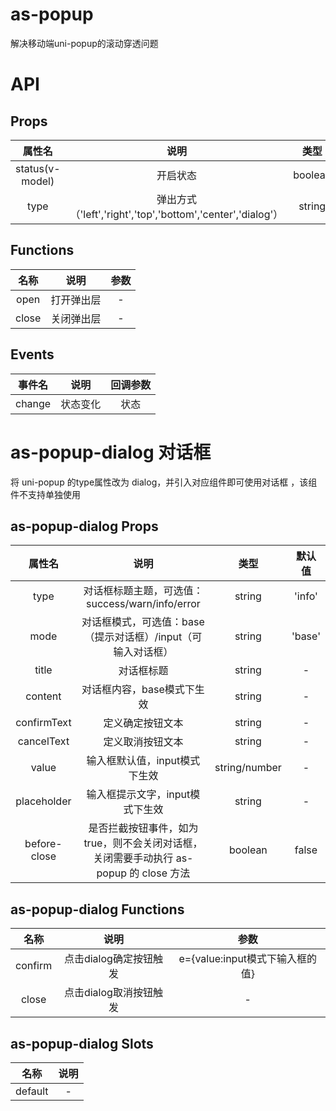 # as-popup

解决移动端uni-popup的滚动穿透问题

# API

## Props

| 属性名               | 说明                                                        | 类型                | 默认值   |
| :------------------: | :-------------------------------------------:               | :-----------------: | :----:   |
| status(v-model)      | 开启状态                                                    | boolean             | false    |
| type                 | 弹出方式（'left','right','top','bottom','center','dialog'） | string              | 'bottom' |

## Functions

| 名称   | 说明                 | 参数       |
| :----: | :------------------: | :--------: |
| open   | 打开弹出层           | -          |
| close  | 关闭弹出层           | -          |

## Events

| 事件名 | 说明                 | 回调参数   |
| :----: | :------------------: | :--------: |
| change | 状态变化             | 状态       |


# as-popup-dialog 对话框
将 uni-popup 的type属性改为 dialog，并引入对应组件即可使用对话框 ，该组件不支持单独使用

## as-popup-dialog Props

| 属性名               | 说明                                                                                  | 类型                | 默认值 |
| :------------------: | :-------------------------------------------:                                         | :-----------------: | :----: |
| type                 | 对话框标题主题，可选值： success/warn/info/error                                      | string              | 'info' |
| mode                 | 对话框模式，可选值：base（提示对话框）/input（可输入对话框）                          | string              | 'base' |
| title                | 对话框标题                                                                            | string              | -      |
| content              | 对话框内容，base模式下生效                                                            | string              | -      |
| confirmText          | 定义确定按钮文本                                                                      | string              | -      |
| cancelText           | 定义取消按钮文本                                                                      | string              | -      |
| value                | 输入框默认值，input模式下生效                                                         | string/number       | -      |
| placeholder          | 输入框提示文字，input模式下生效                                                       | string              | -      |
| before-close         | 是否拦截按钮事件，如为true，则不会关闭对话框，关闭需要手动执行 as-popup 的 close 方法 | boolean             | false  |

## as-popup-dialog Functions

| 名称    | 说明                   | 参数                            |
| :----:  | :------------------:   | :--------:                      |
| confirm | 点击dialog确定按钮触发 | e={value:input模式下输入框的值} |
| close   | 点击dialog取消按钮触发 | -                               |

## as-popup-dialog Slots

| 名称    | 说明 |
| :-:     | :-:  |
| default | -    |